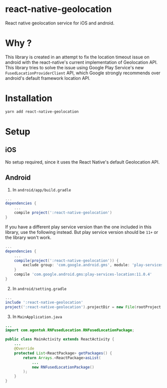 # react-native-geolocation
React native geolocation service for iOS and android.

# Why ?
This library is created in an attempt to fix the location timeout issue on android with the react-native's current implementation of Geolocation API. This library tries to solve the issue using Google Play Service's new `FusedLocationProviderClient` API, which Google strongly recommends over android's default framework location API.

# Installation
```bash
yarn add react-native-geolocation
```

# Setup

## iOS
No setup required, since it uses the React Native's default Geolocation API.

## Android
1. In `android/app/build.gradle`
```gradle
...
dependencies {
    ...
    compile project(':react-native-geolocation')
}
```

If you have a different play service version than the one included in this library, use the following instead. But play service version should be `11+` or the library won't work.

```gradle
...
dependencies {
    ...
    compile(project(':react-native-geolocation')) {
        exclude group: 'com.google.android.gms', module: 'play-services-location'
    }
    compile 'com.google.android.gms:play-services-location:11.0.4'
}
```

2. In `android/setting.gradle`
```gradle
...
include ':react-native-geolocation'
project(':react-native-geolocation').projectDir = new File(rootProject.projectDir, '../node_modules/react-native-geolocation/android')
```

3. In `MainApplication.java`
```java
...
import com.agontuk.RNFusedLocation.RNFusedLocationPackage;

public class MainActivity extends ReactActivity {
    ...
    @Override
    protected List<ReactPackage> getPackages() {
        return Arrays.<ReactPackage>asList(
            ...
            new RNFusedLocationPackage()
        );
    }
}
```
